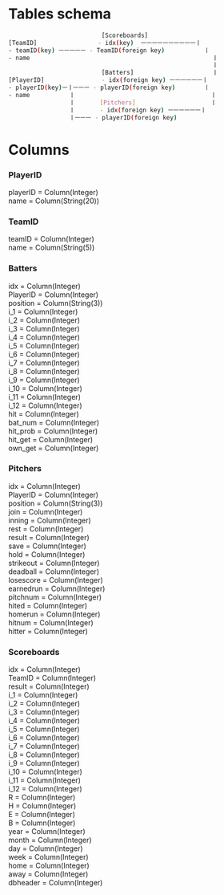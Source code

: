 
# Tables schema

```bash
                          [Scoreboards]
[TeamID]                 - idx(key)  ㅡㅡㅡㅡㅡㅡㅡㅡㅡㅡㅣ
- teamID(key) ㅡㅡㅡㅡㅡ - TeamID(foreign key)           ㅣ
- name                                                   ㅣ
                                                         ㅣ
                          [Batters]                      ㅣ
[PlayerID]                - idx(foreign key) ㅡㅡㅡㅡㅡㅡㅣ
- playerID(key)ㅡㅣㅡㅡㅡ - playerID(foreign key)        ㅣ
- name           ㅣ                                      ㅣ
                 ㅣ       [Pitchers]                     ㅣ
                 ㅣ       - idx(foreign key) ㅡㅡㅡㅡㅡㅡㅣ
                 ㅣㅡㅡㅡ - playerID(foreign key)       
```

# Columns

### PlayerID  
playerID = Column(Integer)   
name = Column(String(20))   

### TeamID  
teamID = Column(Integer)     
name = Column(String(5))   

### Batters  
idx = Column(Integer)  
PlayerID = Column(Integer)    
position = Column(String(3))   
i_1 = Column(Integer)    
i_2 = Column(Integer)    
i_3 = Column(Integer)    
i_4 = Column(Integer)    
i_5 = Column(Integer)    
i_6 = Column(Integer)    
i_7 = Column(Integer)    
i_8 = Column(Integer)    
i_9 = Column(Integer)    
i_10 = Column(Integer)    
i_11 = Column(Integer)    
i_12 = Column(Integer)    
hit = Column(Integer)    
bat_num = Column(Integer)    
hit_prob = Column(Integer)    
hit_get = Column(Integer)    
own_get = Column(Integer)   

### Pitchers 
idx = Column(Integer)  
PlayerID = Column(Integer)    
position = Column(String(3))      
join = Column(Integer)  
inning = Column(Integer)  
rest = Column(Integer)  
result = Column(Integer)    
save = Column(Integer)    
hold = Column(Integer)    
strikeout = Column(Integer)    
deadball = Column(Integer)    
losescore = Column(Integer)    
earnedrun = Column(Integer)    
pitchnum = Column(Integer)    
hited = Column(Integer)    
homerun = Column(Integer)    
hitnum = Column(Integer)    
hitter = Column(Integer)    

### Scoreboards
idx = Column(Integer)  
TeamID = Column(Integer)     
result = Column(Integer)    
i_1 = Column(Integer)    
i_2 = Column(Integer)    
i_3 = Column(Integer)    
i_4 = Column(Integer)    
i_5 = Column(Integer)    
i_6 = Column(Integer)    
i_7 = Column(Integer)    
i_8 = Column(Integer)    
i_9 = Column(Integer)    
i_10 = Column(Integer)    
i_11 = Column(Integer)    
i_12 = Column(Integer)    
R = Column(Integer)    
H = Column(Integer)    
E = Column(Integer)    
B = Column(Integer)    
year = Column(Integer)   
month = Column(Integer)    
day = Column(Integer)   
week  = Column(Integer)     
home = Column(Integer)   
away = Column(Integer)   
dbheader = Column(Integer)   

